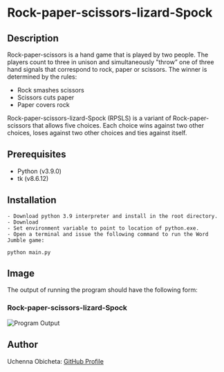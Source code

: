 # Rock-paper-scissors-lizard-Spock

## Description
Rock-paper-scissors is a hand game that is played by two people. The players count to three in unison and simultaneously "throw”  one of three hand signals that correspond to rock, paper or scissors. The winner is determined by the rules:  

- Rock smashes scissors  
- Scissors cuts paper  
- Paper covers rock  

Rock-paper-scissors-lizard-Spock (RPSLS) is a variant of Rock-paper-scissors that allows five choices. Each choice wins against two other choices, loses against two other choices and ties against itself.  

## Prerequisites
- Python (v3.9.0)
- tk (v8.6.12)

## Installation
```
- Download python 3.9 interpreter and install in the root directory.
- Download 
- Set environment variable to point to location of python.exe. 
- Open a terminal and issue the following command to run the Word Jumble game:

python main.py

```

## Image
The output of running the program should have the following form:

### Rock-paper-scissors-lizard-Spock
![Program Output](./rpsls_program_output.png)

## Author
Uchenna Obicheta: [GitHub Profile](https://github.com/uobie80)